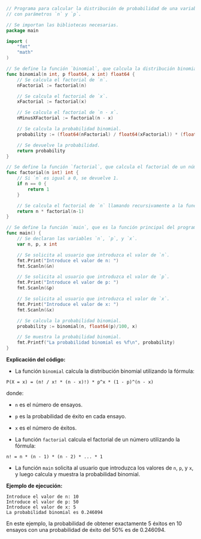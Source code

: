 ```go
// Programa para calcular la distribución de probabilidad de una variable aleatoria binomial
// con parámetros `n` y `p`.

// Se importan las bibliotecas necesarias.
package main

import (
	"fmt"
	"math"
)

// Se define la función `binomial`, que calcula la distribución binomial.
func binomial(n int, p float64, x int) float64 {
	// Se calcula el factorial de `n`.
	nFactorial := factorial(n)

	// Se calcula el factorial de `x`.
	xFactorial := factorial(x)

	// Se calcula el factorial de `n - x`.
	nMinusXFactorial := factorial(n - x)

	// Se calcula la probabilidad binomial.
	probability := (float64(nFactorial) / float64(xFactorial)) * (float64(nMinusXFactorial) / float64(nFactorial)) * math.Pow(p, float64(x)) * math.Pow(1-p, float64(n-x))

	// Se devuelve la probabilidad.
	return probability
}

// Se define la función `factorial`, que calcula el factorial de un número.
func factorial(n int) int {
	// Si `n` es igual a 0, se devuelve 1.
	if n == 0 {
		return 1
	}

	// Se calcula el factorial de `n` llamando recursivamente a la función `factorial`.
	return n * factorial(n-1)
}

// Se define la función `main`, que es la función principal del programa.
func main() {
	// Se declaran las variables `n`, `p`, y `x`.
	var n, p, x int

	// Se solicita al usuario que introduzca el valor de `n`.
	fmt.Print("Introduce el valor de n: ")
	fmt.Scanln(&n)

	// Se solicita al usuario que introduzca el valor de `p`.
	fmt.Print("Introduce el valor de p: ")
	fmt.Scanln(&p)

	// Se solicita al usuario que introduzca el valor de `x`.
	fmt.Print("Introduce el valor de x: ")
	fmt.Scanln(&x)

	// Se calcula la probabilidad binomial.
	probability := binomial(n, float64(p)/100, x)

	// Se muestra la probabilidad binomial.
	fmt.Printf("La probabilidad binomial es %f\n", probability)
}
```

**Explicación del código:**

* La función `binomial` calcula la distribución binomial utilizando la fórmula:

```
P(X = x) = (n! / x! * (n - x)!) * p^x * (1 - p)^(n - x)
```

donde:

* `n` es el número de ensayos.
* `p` es la probabilidad de éxito en cada ensayo.
* `x` es el número de éxitos.

* La función `factorial` calcula el factorial de un número utilizando la fórmula:

```
n! = n * (n - 1) * (n - 2) * ... * 1
```

* La función `main` solicita al usuario que introduzca los valores de `n`, `p`, y `x`, y luego calcula y muestra la probabilidad binomial.

**Ejemplo de ejecución:**

```
Introduce el valor de n: 10
Introduce el valor de p: 50
Introduce el valor de x: 5
La probabilidad binomial es 0.246094
```

En este ejemplo, la probabilidad de obtener exactamente 5 éxitos en 10 ensayos con una probabilidad de éxito del 50% es de 0.246094.